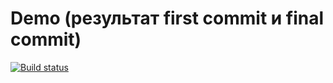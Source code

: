 # Demo (результат first commit и final commit)

[![Build status](https://ci.appveyor.com/api/projects/status/pshq1aoykbmvj7bu?svg=true)](https://ci.appveyor.com/project/auber1rd1sh/set1)
